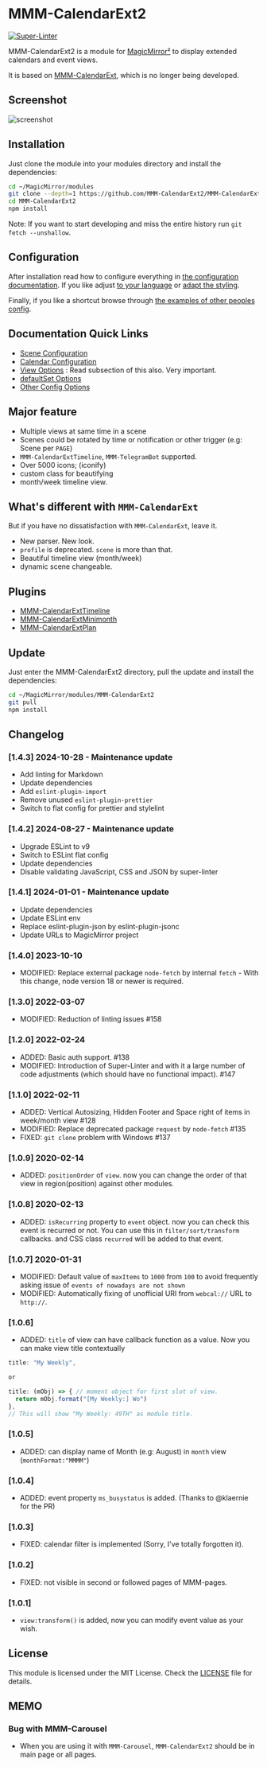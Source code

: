 # MMM-CalendarExt2

[![Super-Linter](https://github.com/MMM-CalendarExt2/MMM-CalendarExt2/actions/workflows/superlinter.yaml/badge.svg)](https://github.com/marketplace/actions/super-linter)

MMM-CalendarExt2 is a module for [MagicMirror²](https://github.com/MagicMirrorOrg/MagicMirror) to display extended calendars and event views.

It is based on [MMM-CalendarExt](https://github.com/eouia/MMM-CalendarExt), which is no longer being developed.

## Screenshot

![screenshot](screenshot.png)

## Installation

Just clone the module into your modules directory and install the dependencies:

```sh
cd ~/MagicMirror/modules
git clone --depth=1 https://github.com/MMM-CalendarExt2/MMM-CalendarExt2
cd MMM-CalendarExt2
npm install
```

Note: If you want to start developing and miss the entire history run `git fetch --unshallow`.

## Configuration

After installation read how to configure everything in [the configuration documentation](docs/Configuration.md).
If you like adjust [to your language](docs/Localization.md) or [adapt the styling](docs/Styling.md).

Finally, if you like a shortcut browse through [the examples of other peoples config](docs/examples).

## Documentation Quick Links

- [Scene Configuration](docs/Configuration/Scene.md)
- [Calendar Configuration](docs/Configuration/Calendar.md)
- [View Options](docs/Configuration/View.md) : Read subsection of this also. Very important.
- [defaultSet Options](docs/Configuration/defaultSet.md)
- [Other Config Options](docs/Configuration/Others.md)

## Major feature

- Multiple views at same time in a scene
- Scenes could be rotated by time or notification or other trigger (e.g: Scene per `PAGE`)
- `MMM-CalendarExtTimeline`, `MMM-TelegramBot` supported.
- Over 5000 icons; (iconify)
- custom class for beautifying
- month/week timeline view.

## What's different with `MMM-CalendarExt`

But if you have no dissatisfaction with `MMM-CalendarExt`, leave it.

- New parser. New look.
- `profile` is deprecated. `scene` is more than that.
- Beautiful timeline view (month/week)
- dynamic scene changeable.

## Plugins

- [MMM-CalendarExtTimeline](https://github.com/eouia/MMM-CalendarExtTimeline)
- [MMM-CalendarExtMinimonth](https://github.com/eouia/MMM-CalendarExtMinimonth)
- [MMM-CalendarExtPlan](https://github.com/eouia/MMM-CalendarExtPlan)

## Update

Just enter the MMM-CalendarExt2 directory, pull the update and install the dependencies:

```bash
cd ~/MagicMirror/modules/MMM-CalendarExt2
git pull
npm install
```

## Changelog

### [1.4.3] 2024-10-28 - Maintenance update

- Add linting for Markdown
- Update dependencies
- Add `eslint-plugin-import`
- Remove unused `eslint-plugin-prettier`
- Switch to flat config for prettier and stylelint

### [1.4.2] 2024-08-27 - Maintenance update

- Upgrade ESLint to v9
- Switch to ESLint flat config
- Update dependencies
- Disable validating JavaScript, CSS and JSON by super-linter

### [1.4.1] 2024-01-01 - Maintenance update

- Update dependencies
- Update ESLint env
- Replace eslint-plugin-json by eslint-plugin-jsonc
- Update URLs to MagicMirror project

### [1.4.0] 2023-10-10

- MODIFIED: Replace external package `node-fetch` by internal `fetch` - With this change, node version 18 or newer is required.

### [1.3.0] 2022-03-07

- MODIFIED: Reduction of linting issues #158

### [1.2.0] 2022-02-24

- ADDED: Basic auth support. #138
- MODIFIED: Introduction of Super-Linter and with it a large number of code adjustments (which should have no functional impact). #147

### [1.1.0] 2022-02-11

- ADDED: Vertical Autosizing, Hidden Footer and Space right of items in week/month view #128
- MODIFIED: Replace deprecated package `request` by `node-fetch` #135
- FIXED: `git clone` problem with Windows #137

### [1.0.9] 2020-02-14

- ADDED: `positionOrder` of `view`. now you can change the order of that view in region(position) against other modules.

### [1.0.8] 2020-02-13

- ADDED: `isRecurring` property to `event` object. now you can check this event is recurred or not. You can use this in `filter/sort/transform` callbacks. and CSS class `recurred` will be added to that event.

### [1.0.7] 2020-01-31

- MODIFIED: Default value of `maxItems` to `1000` from `100` to avoid frequently asking issue of `events of nowadays are not shown`
- MODIFIED: Automatically fixing of unofficial URI from `webcal://` URL to `http://`.

### [1.0.6]

- ADDED: `title` of view can have callback function as a value. Now you can make view title contextually

```js
title: "My Weekly",

or

title: (mObj) => { // moment object for first slot of view.
  return mObj.format("[My Weekly:] Wo")
},
// This will show "My Weekly: 49TH" as module title.
```

### [1.0.5]

- ADDED: can display name of Month (e.g: August) in `month` view (`monthFormat:"MMMM"`)

### [1.0.4]

- ADDED: event property `ms_busystatus` is added. (Thanks to @klaernie for the PR)

### [1.0.3]

- FIXED: calendar filter is implemented (Sorry, I've totally forgotten it).

### [1.0.2]

- FIXED: not visible in second or followed pages of MMM-pages.

### [1.0.1]

- `view:transform()` is added, now you can modify event value as your wish.

## License

This module is licensed under the MIT License. Check the [LICENSE](LICENSE.md) file for details.

## MEMO

### Bug with MMM-Carousel

- When you are using it with `MMM-Carousel`, `MMM-CalendarExt2` should be in main page or all pages.

